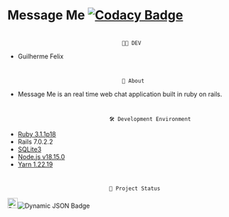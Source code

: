 # Message Me [![Codacy Badge](https://app.codacy.com/project/badge/Grade/dddedf08c28d407f9a3f2dec8292711e)](https://app.codacy.com/gh/GuiSysLima/MessageMe/dashboard?utm_source=gh&utm_medium=referral&utm_content=&utm_campaign=Badge_grade)


#
                                        👨‍💻 DEV
* Guilherme Felix
#
                                        📍 About
* Message Me is an real time web chat application built in ruby on rails.
#
                                    🛠️ Development Environment

* [Ruby 3.1.1p18](https://github.com/oneclick/rubyinstaller2/releases/download/RubyInstaller-3.1.1-1/rubyinstaller-devkit-3.1.1-1-x64.exe)
* Rails 7.0.2.2
* [SQLite3](https://www.sqlite.org/2023/sqlite-tools-win32-x86-3420000.zip)
* [Node.js v18.15.0](https://nodejs.org/en)
* [Yarn 1.22.19](https://github.com/yarnpkg/yarn/releases/download/v1.22.15/yarn-1.22.15.msi)
#                                    
                                    🚧 Project Status 
<img src="https://raw.githubusercontent.com/GuiSysLima/gifs/main/Progress%20Icon.gif" alt="Pending" width="23" />![Dynamic JSON Badge](https://img.shields.io/badge/dynamic/json?url=https%3A%2F%2Fraw.githubusercontent.com%2FGuiSysLima%2FMessageMe%2Fmain%2Fstatus.json&query=%24.status&style=flat-square&label=Development%20Status&color=%23FFFF00)
